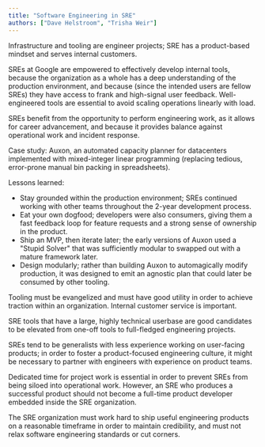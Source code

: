```yaml
---
title: "Software Engineering in SRE"
authors: ["Dave Helstroom", "Trisha Weir"]
---
```


Infrastructure and tooling are engineer projects; SRE has a product-based mindset and serves internal customers.

SREs at Google are empowered to effectively develop internal tools, because the organization as a whole has a deep understanding of the production environment, and because (since the intended users are fellow SREs) they have access to frank and high-signal user feedback. Well-engineered tools are essential to avoid scaling operations linearly with load.

SREs benefit from the opportunity to perform engineering work, as it allows for career advancement, and because it provides balance against operational work and incident response.

Case study: Auxon, an automated capacity planner for datacenters implemented with mixed-integer linear programming (replacing tedious, error-prone manual bin packing in spreadsheets).

Lessons learned:
- Stay grounded within the production environment; SREs continued working with other teams throughout the 2-year development process.
- Eat your own dogfood; developers were also consumers, giving them a fast feedback loop for feature requests and a strong sense of ownership in the product.
- Ship an MVP, then iterate later; the early versions of Auxon used a "Stupid Solver" that was sufficiently modular to swapped out with a mature framework later.
- Design modularly; rather than building Auxon to automagically modify production, it was designed to emit an agnostic plan that could later be consumed by other tooling.

Tooling must be evangelized and must have good utility in order to achieve traction within an organization. Internal customer service is important.

SRE tools that have a large, highly technical userbase are good candidates to be elevated from one-off tools to full-fledged engineering projects.

SREs tend to be generalists with less experience working on user-facing products; in order to foster a product-focused engineering culture, it might be necessary to partner with engineers with experience on product teams.

Dedicated time for project work is essential in order to prevent SREs from being siloed into operational work. However, an SRE who produces a successful product should not become a full-time product developer embedded inside the SRE organization.

The SRE organization must work hard to ship useful engineering products on a reasonable timeframe in order to maintain credibility, and must not relax software engineering standards or cut corners.
